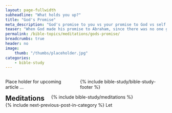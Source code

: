 ```yaml
---
layout: page-fullwidth
subheadline: "What holds you up?"
title: "God's Promise"
meta_description: "God's promise to you vs your promise to God vs self effort"
teaser: "When God made his promise to Abraham, since there was no one greater for him to swear by, he swore by himself (<cite>Hebrews 6:13</cite>)."
permalink: /bible-topics/meditations/gods-promise/
breadcrumbs: true
header: no
image:
    thumb: "/thumbs/placeholder.jpg"
categories:
    - bible-study
---
```

<!--more-->

<div class="row">
<div class="medium-8 columns" markdown="1">

<!-- ##################### PLACEHOLDER ###################

<em><a href="{{ site.baseurl }}/hoc-kinh-thanh/suy-gam/lam-dung-an-dien/">(Bấm vào đây để đọc tiếng Việt&mdash;bài đang được chuyển dịch qua Việt ngữ ...)</a></em>

## Introduction

<div>
<p>
<img alt src="{{ site.baseurl }}/images/placeholder.jpg" style="border: 0px none; margin: 7px 15px 0px 0px; max-width: 100%; height: 136px; padding: 0px; float: left;">
There have been many sermons preached and books written on various subjects; but no matter what the titles are and however many angles from which they came, the underlying teaching is a focus on sins and the warnings against falling into them. More often than not, Romans 6:1 is used as the basis for such teaching: <em>"What shall we say then? Are we to remain in sin so that grace may increase?"</em>
</p>
</div>
##################### PLACEHOLDER ###################-->

Place holder for upcoming article ...

{% include bible-study/bible-study-footer %}
</div><!-- /.medium-8.columns -->
<div class="bible-index medium-4 columns">

<h2 style="margin: 0px">Meditations</h2>
        {% include bible-study/meditations %}
</div><!-- /.medium-4.columns -->
</div><!-- /.row -->

<div class="small-12" style="padding: 0px; border-bottom: none;">
    {% include next-previous-post-in-category %}
Let</div>

